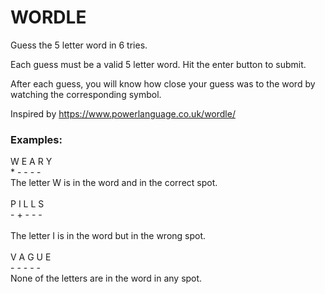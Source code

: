 # WORDLE

Guess the 5 letter word in 6 tries.

Each guess must be a valid 5 letter word. Hit the enter button to submit.

After each guess, you will know how close your guess was to the word by watching the corresponding symbol.

Inspired by https://www.powerlanguage.co.uk/wordle/
### Examples:

W E A R Y <br />
\* \- \- \- \- <br />
The letter W is in the word and in the correct spot.<br />
<br />
P I L L S <br />
\- \+ \- \- \- <br />    
The letter I is in the word but in the wrong spot. <br />
<br />
V A G U E <br />
\- \- \- \- \- <br />
None of the letters are in the word in any spot. <br />
